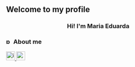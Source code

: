## Welcome to my profile 
<h3 align="center">Hi! I'm Maria Eduarda</h3>

<h3><img width="16" height="16" src="https://img.icons8.com/tiny-glyph/16/F25081/person-male.png" alt="person-male"/> About me</h3>


<div>
<a href = "https://instagram.com/_duudafs"><img width="24" height="24" src="https://img.icons8.com/color-pixels/32/instagram-new.png" alt="instagram-new"/>
<a href = "mailto:dudascomparin@gmail.com"><img width="24" height="24" src="https://img.icons8.com/color-pixels/32/gmail-new.png" alt="gmail-new"/>
</div>

